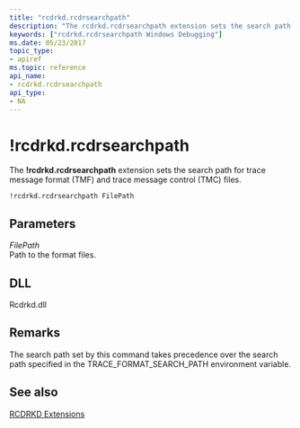 ```yaml
---
title: "rcdrkd.rcdrsearchpath"
description: "The rcdrkd.rcdrsearchpath extension sets the search path for trace message format (TMF) and trace message control (TMC) files."
keywords: ["rcdrkd.rcdrsearchpath Windows Debugging"]
ms.date: 05/23/2017
topic_type:
- apiref
ms.topic: reference
api_name:
- rcdrkd.rcdrsearchpath
api_type:
- NA
---
```


# !rcdrkd.rcdrsearchpath


The **!rcdrkd.rcdrsearchpath** extension sets the search path for trace message format (TMF) and trace message control (TMC) files.

```dbgcmd
!rcdrkd.rcdrsearchpath FilePath
```

## <span id="ddk__devobj_dbg"></span><span id="DDK__DEVOBJ_DBG"></span>Parameters


<span id="_______FilePath______"></span><span id="_______filepath______"></span><span id="_______FILEPATH______"></span> *FilePath*   
Path to the format files.

## <span id="DLL"></span><span id="dll"></span>DLL


Rcdrkd.dll

## Remarks

The search path set by this command takes precedence over the search path specified in the TRACE\_FORMAT\_SEARCH\_PATH environment variable.

## See also


[RCDRKD Extensions](rcdrkd-extensions.md)

 

 







